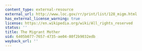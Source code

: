 ```yaml
---
content_type: external-resource
external_url: http://www.loc.gov/rr/print/list/128_migm.html
has_external_license_warning: true
license: https://en.wikipedia.org/wiki/All_rights_reserved
status: ''
title: The Migrant Mother
uid: 6405b077-7657-4735-ae04-80f2b9032edb
wayback_url: ''
---
```

